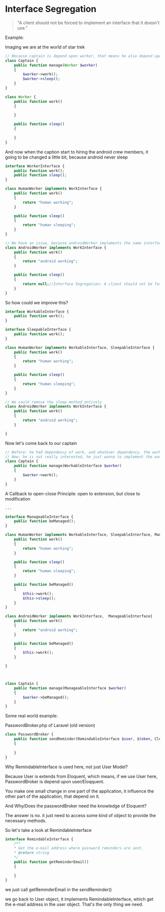 # Interface Segregation

> "A client should not be forced to implement an interface that it doesn't use."

Example:

Imaging we are at the world of star trek

```php
// Because captain is depend upon worker, that means he also depend upon anything worker is depend upon.
class Captain {
    public function manage(Worker $worker)
    {
        $worker->work();
        $worker->sleep();
    }
}

class Worker {
    public function work()
    {
        
    }

    public function sleep()
    {
        
    }
}

```

And now when the caption start to hiring the android crew members, it going to be changed a little bit, because android never sleep

```php
interface WorkerInterface {
    public function work();
    public function sleep();
}

class HumanWorker implements WorkInterface {
    public function work()
    {
        return "human working";
    }

    public function sleep()
    {
        return "human sleeping";
    }
}

// We have an issue, because androidWorker implements the same interface
class AndroidWorker implements WorkInterface {
    public function work()
    {
        return "android working";
    }

    public function sleep()
    {
        return null;//Interface Segregation: A client should not be forced to implement an interface that it doesn't use."
    }
}
```

So how could we improve this?

```php
interface WorkableInterface {
    public function work();
}

interface SleepableInterface {
    public function work();
}

class HumanWorker implements WorkableInterface, SleepableInterface {
    public function work()
    {
        return "human working";
    }

    public function sleep()
    {
        return "human sleeping";
    }
}

// We could remove the sleep method entirely
class AndroidWorker implements WorkInterface {
    public function work()
    {
        return "android working";
    }

}
```

Now let's come back to our captain

```php
// Before: he had dependency of work, and whatever dependency, the worker have
// Now: he is not really interested, he just wanna to implement the workable interface
class Captain {
    public function manage(WorkableInterface $worker)
    {
        $worker->work();
    }
}
```

A Callback to open-close Principle: open to extension, but close to modification

```php
...

interface ManageableInterface {
    public function beManaged();
}

class HumanWorker implements WorkableInterface, SleepableInterface, ManageableInterface {
    public function work()
    {
        return "human working";
    }

    public function sleep()
    {
        return "human sleeping";
    }

    public function beManaged()
    {
        $this->work();
        $this->sleep();
    }
}

class AndroidWorker implements WorkInterface,  ManageableInterface{
    public function work()
    {
        return "android working";
    }

    public function beManaged()
    {
        $this->work();
    }

}



class Captain {
    public function manage(ManageableInterface $worker)
    {
        $worker->beManaged();
    }
}

```

Some real world example:

PasswordBroker.php of Laravel (old version)

```php
class PasswordBroker {
    public function sendReminder(RemindableInterface $user, $token, Closuer $callback = null)
    {
        
    }
}
```

Why RemindableInterface is used here, not just User Model?

Because User is extends from Eloquent, which means, if we use User here, PasswordBroker is depend upon user/Eloqquent.

You make one small change in one part of the application, it influence the other part of the application, that depend on it.

And Why/Does the passwordBroker need the knowledge of Eloquent?

The answer is no. it just need to access some kind of object to provide the necessary methods.

So let's take a look at RemindableInterface

```php
interface RemindableInterface {
    /**
    * Get the e-mail address where password reminders are sent.
    * @return string
    */
    public function getReminderEmail()
    {
        
    }
}
```

we just call getReminderEmail in the sendReminder()

we go back to User object, it implements RemindableInterface, which get the e-mail address in the user object. That's the only thing we need.
